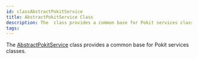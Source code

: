 ```yaml
---
id: classAbstractPokitService
title: AbstractPokitService Class
description: The  class provides a common base for Pokit services classes.
tags:
---
```

The [AbstractPokitService](classAbstractPokitService) class provides a common base for Pokit services classes.




